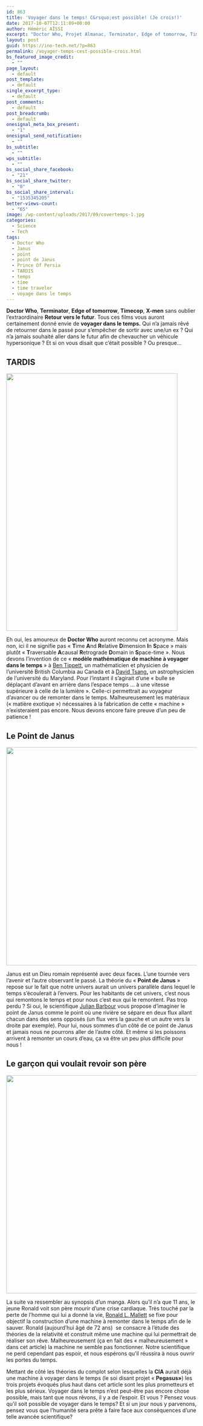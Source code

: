 ```yaml
---
id: 863
title: 'Voyager dans le temps! C&rsquo;est possible! (Je crois!)'
date: 2017-10-07T12:11:09+00:00
author: Héméric AÏSSI
excerpt: "Doctor Who, Projet Almanac, Terminator, Edge of tomorrow, Time cop, X men sans oublier l'extraordinaire Retour vers le futur. Tous ces films vous auront donné envie de voyager dans le temps! Qui n'a jamais rêvé de retourner dans le passé pour s'empêcher de sortir avec une/un ex? Qui n'a jamais rêvé d'aller dans le futur afin de chevaucher ses véhicules hypersoniques décrits dans les films cités plus haut?? Et si on vous disait que c'était possible? Ou presque..."
layout: post
guid: https://ino-tech.net/?p=863
permalink: /voyager-temps-cest-possible-crois.html
bs_featured_image_credit:
  - ""
page_layout:
  - default
post_template:
  - default
single_excerpt_type:
  - default
post_comments:
  - default
post_breadcrumb:
  - default
onesignal_meta_box_present:
  - "1"
onesignal_send_notification:
  - ""
bs_subtitle:
  - ""
wps_subtitle:
  - ""
bs_social_share_facebook:
  - "21"
bs_social_share_twitter:
  - "0"
bs_social_share_interval:
  - "1535345205"
better-views-count:
  - "65"
image: /wp-content/uploads/2017/09/covertemps-1.jpg
categories:
  - Science
  - Tech
tags:
  - Doctor Who
  - Janus
  - point
  - point de Janus
  - Prince Of Persia
  - TARDIS
  - temps
  - time
  - time traveler
  - voyage dans le temps
---
```

<p style="text-align: left;">
  <strong>Doctor Who</strong>, <strong>Terminator</strong>, <strong>Edge of tomorrow</strong>, <strong>Timecop</strong>, <strong>X-men</strong> sans oublier l&rsquo;extraordinaire <strong>Retour vers le futur</strong>. Tous ces films vous auront certainement donné envie de <strong>voyager dans le temps.</strong> Qui n&rsquo;a jamais rêvé de retourner dans le passé pour s&#8217;empêcher de sortir avec une/un ex ? Qui n&rsquo;a jamais souhaité aller dans le futur afin de chevaucher un véhicule hypersonique ? Et si on vous disait que c&rsquo;était possible ? Ou presque&#8230;
</p>

<h2 style="text-align: left;">
  TARDIS
</h2>

<p style="text-align: left;">
  <img class="aligncenter wp-image-954 " src="https://ino-tech.net/wp-content/uploads/2017/10/TARDIS-683x1024.jpg" alt="" width="453" height="680" />
</p>

<p style="text-align: left;">
  Eh oui, les amoureux de <strong>Doctor Who</strong> auront reconnu cet acronyme. Mais non, ici il ne signifie pas « <strong>T</strong>ime <strong>A</strong>nd <strong>R</strong>elative <strong>D</strong>imension <strong>I</strong>n <strong>S</strong>pace » mais plutôt « <strong>T</strong>raversable <strong>A</strong>causal <strong>R</strong>etrograde <strong>D</strong>omain in <strong>S</strong>pace-time ». Nous devons l&rsquo;invention de ce « <strong>modèle mathématique de machine à voyager dans le temps</strong> » à <a href="https://news.ok.ubc.ca/2017/04/27/ubc-instructor-uses-math-to-investigate-possibility-of-time-travel/">Ben Tippett</a>, un mathématicien et physicien de l&rsquo;université British Columbia au Canada et à <a href="https://www.astro.umd.edu/~dtsang/">David Tsang</a><strong>,</strong> un astrophysicien de l&rsquo;université du Maryland. Pour l&rsquo;instant il s&rsquo;agirait d&rsquo;une « bulle se déplaçant d&rsquo;avant en arrière dans l&rsquo;espace temps &#8230; à une vitesse supérieure à celle de la lumière ». Celle-ci permettrait au voyageur d&rsquo;avancer ou de remonter dans le temps. Malheureusement les matériaux (« matière exotique ») nécessaires à la fabrication de cette « machine » n&rsquo;existeraient pas encore. Nous devons encore faire preuve d&rsquo;un peu de patience !
</p>

<h2 style="text-align: left;">
  Le Point de Janus
</h2>

<p style="text-align: left;">
  <img class="alignnone wp-image-960 size-large" src="https://ino-tech.net/wp-content/uploads/2017/10/Prince-of-Persia-1024x576.jpg" alt="" width="1024" height="576" />
</p>

<p style="text-align: left;">
  Janus est un Dieu romain représenté avec deux faces. L&rsquo;une tournée vers l&rsquo;avenir et l&rsquo;autre observant le passé. La théorie du « <strong>Point de Janus</strong> » repose sur le fait que notre univers aurait un univers parallèle dans lequel le temps s&rsquo;écoulerait à l&rsquo;envers. Pour les habitants de cet univers, c&rsquo;est nous qui remontons le temps et pour nous c&rsquo;est eux qui le remontent. Pas trop perdu ? Si oui, le scientifique <a href="https://qz.com/596514/its-possible-that-there-is-a-mirror-universe-where-time-moves-backwards-say-scientists/">Julian Barbour</a> vous propose d&rsquo;imaginer le point de Janus comme le point où une rivière se sépare en deux flux allant chacun dans des sens opposés (un flux vers la gauche et un autre vers la droite par exemple). Pour lui, nous sommes d&rsquo;un côté de ce point de Janus et jamais nous ne pourrons aller de l&rsquo;autre côté. Et même si les poissons arrivent à remonter un cours d&rsquo;eau, ça va être un peu plus difficile pour nous !
</p>

## Le garçon qui voulait revoir son père

<img class="aligncenter wp-image-1010 size-large" src="https://ino-tech.net/wp-content/uploads/2017/10/interstellar-1024x576.jpg" alt="" width="1024" height="576" />

La suite va ressembler au synopsis d&rsquo;un manga. Alors qu&rsquo;il n&rsquo;a que 11 ans, le jeune Ronald voit son père mourir d&rsquo;une crise cardiaque. Très touché par la perte de l&rsquo;homme qui lui a donné la vie, [Ronald L. Mallett](http://www.maxisciences.com/physique/ronald-mallett-le-physicien-qui-veut-creer-une-veritable-machine-a-voyager-dans-le-temps_art36258.html) se fixe pour objectif la construction d&rsquo;une machine à remonter dans le temps afin de le sauver. Ronald (aujourd&rsquo;hui âgé de 72 ans)  se consacre à l&rsquo;étude des théories de la relativité et construit même une machine qui lui permettrait de réaliser son rêve. Malheureusement (ça en fait des « malheureusement » dans cet article) la machine ne semble pas fonctionner. Notre scientifique ne perd cependant pas espoir, et nous espérons qu&rsquo;il réussira à nous ouvrir les portes du temps.

Mettant de côté les théories du complot selon lesquelles la **CIA** aurait déjà une machine à voyager dans le temps (le soi disant projet « **Pegasus»**) les trois projets évoqués plus haut dans cet article sont les plus prometteurs et les plus sérieux. Voyager dans le temps n&rsquo;est peut-être pas encore chose possible, mais tant que nous rêvons, il y a de l&rsquo;espoir. Et vous ? Pensez vous qu&rsquo;il soit possible de voyager dans le temps? Et si un jour nous y parvenons, pensez vous que l&rsquo;humanité sera prête à faire face aux conséquences d&rsquo;une telle avancée scientifique?